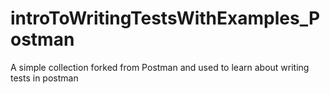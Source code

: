 # introToWritingTestsWithExamples_Postman
A simple collection forked from Postman and used to learn about writing tests in postman
